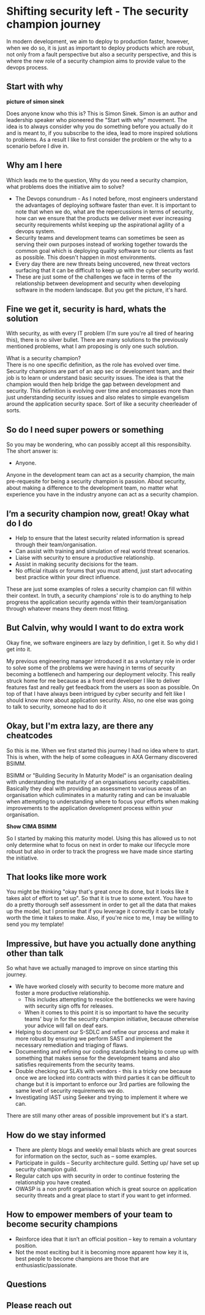 # Shifting security left - The security champion journey

In modern development, we aim to deploy to production faster, however, when we do so, it is just as important to deploy products which are robust, not only from a fault perspective but also a security perspective, and this is where the new role of a security champion aims to provide value to the devops process.

## Start with why

**picture of simon sinek**

Does anyone know who this is?
This is Simon Sinek.
Simon is an author and leadership speaker who pioneered the "Start with why" movement.
The idea is to always consider why you do something before you actually do it and is meant to, if you subscribe to the idea, lead to more inspired solutions to problems.
As a result I like to first consider the problem or the why to a scenario before I dive in.

## Why am I here

Which leads me to the question, Why do you need a security champion, what problems does the initiative aim to solve?

- The Devops conundrum - As I noted before, most engineers understand the advantages of deploying software faster than ever.
  It is important to note that when we do, what are the repercussions in terms of security, how can we ensure that the products we deliver meet ever increasing security requirements whilst keeping up the aspirational agility of a devops system.
- Security teams and development teams can sometimes be seen as serving their own purposes instead of working together towards the common goal which is deploying quality software to our clients as fast as possible. This doesn't happen in most environments.
- Every day there are new threats being uncovered, new threat vectors surfacing that it can be difficult to keep up with the cyber security world.
- These are just some of the challenges we face in terms of the relationship between development and security when developing software in the modern landscape. But you get the picture, it's hard.

## Fine we get it, security is hard, whats the solution

With security, as with every IT problem (I'm sure you're all tired of hearing this), there is no silver bullet. There are many solutions to the previously mentioned problems, what I am proposing is only one such solution.

What is a security champion?  
There is no one specific definition, as the role has evolved over time.
Security champions are part of an app sec or development team, and their job is to learn or understand basic security issues.
The idea is that the champion would then help bridge the gap between development and security.
This definition is evolving over time and encompasses more than just understanding security issues and also relates to simple evangelism around the application security space.
Sort of like a security cheerleader of sorts.

## So do I need super powers or something

So you may be wondering, who can possibly accept all this responsibilty.
The short answer is:

- Anyone.

Anyone in the development team can act as a security champion, the main pre-requesite for being a security champion is passion. About security, about making a difference to the development team, no matter what experience you have in the industry anyone can act as a security champion.

## I’m a security champion now, great! Okay what do I do

- Help to ensure that the latest security related information is spread through their team/organisation.
- Can assist with training and simulation of real world threat scenarios.
- Liaise with security to ensure a productive relationship.
- Assist in making security decisions for the team.
- No official rituals or forums that you must attend, just start advocating best practice within your direct influence.

These are just some examples of roles a security champion can fill within their context.
In truth, a security champions' role is to do anything to help progress the application security agenda within their team/organisation through whatever means they deem most fitting.

## But Calvin, why would I want to do extra work

Okay fine, we software engineers are lazy by definition, I get it.
So why did I get into it.

My previous engineering manager introduced it as a voluntary role in order to solve some of the problems we were having in terms of security becoming a bottlenech and hampering our deployment velocity.
This really struck home for me because as a front end developer I like to deliver features fast and really get feedback from the users as soon as possible.
On top of that I have always been intrigued by cyber security and felt like I should know more about application security.
Also, no one else was going to talk to security, someone had to do it

## Okay, but I'm extra lazy, are there any cheatcodes

So this is me.
When we first started this journey I had no idea where to start.
This is when, with the help of some colleagues in AXA Germany discovered BSIMM.

BSIMM or "Building Security In Maturity Model" is an organisation dealing with understanding the maturity of an organisations security capabilities.
Basically they deal with providing an assessment to various areas of an organisation which culiminates in a maturity rating and can be invaluable when attempting to understanding where to focus your efforts when making improvements to the application development process within your organisation.

**Show CIMA BSIMM**

So I started by making this maturity model.
Using this has allowed us to not only determine what to focus on next in order to make our lifecycle more robust but also in order to track the progress we have made since starting the initiative.

## That looks like more work

You might be thinking "okay that's great once its done, but it looks like it takes alot of effort to set up".
So that it is true to some extent. You have to do a pretty thorough self assessment in order to get all the data that makes up the model, but I promise that if you leverage it correctly it can be totally worth the time it takes to make.
Also, if you're nice to me, I may be willing to send you my template!

## Impressive, but have you actually done anything other than talk

So what have we actually managed to improve on since starting this journey.

- We have worked closely with security to become more mature and foster a more productive relationship.
  - This includes attempting to resolce the bottlenecks we were having with security sign offs for releases.
  - When it comes to this point it is so important to have the security teams' buy in for the security champion initiative, because otherwise your advice will fall on deaf ears.
- Helping to document our S-SDLC and refine our process and make it more robust by ensuring we perform SAST and implement the necessary remediation and triaging of flaws.
- Documenting and refining our coding standards helping to come up with something that makes sense for the development teams and also satisfies requirements from the security teams.
- Double checking our SLA’s with vendors - this is a tricky one because once we are locked into contracts with third parties it can be difficult to change but it is important to enforce our 3rd parties are following the same level of security requirements we do.
- Investigating IAST using Seeker and trying to implement it where we can.

There are still many other areas of possible improvement but it's a start.

## How do we stay informed

- There are plenty blogs and weekly email blasts which are great sources for information on the sector, such as – some examples.
- Participate in guilds – Security architecture guild. Setting up/ have set up security champion guild.
- Regular catch ups with security in order to continue fostering the relationship you have created.
- OWASP is a non profit organisation which is great source on application security threats and a great place to start if you want to get informed.

## How to empower members of your team to become security champions

- Reinforce idea that it isn’t an official position – key to remain a voluntary position.
- Not the most exciting but it is becoming more apparent how key it is, best people to become champions are those that are enthusiastic/passionate.

## Questions

## Please reach out
